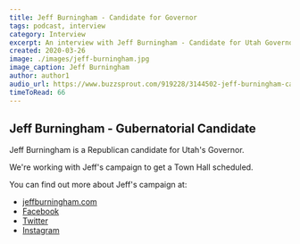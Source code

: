 ```yaml
---
title: Jeff Burningham - Candidate for Governor
tags: podcast, interview
category: Interview
excerpt: An interview with Jeff Burningham - Candidate for Utah Governor
created: 2020-03-26
image: ./images/jeff-burningham.jpg
image_caption: Jeff Burningham    
author: author1
audio_url: https://www.buzzsprout.com/919228/3144502-jeff-burningham-candidate-for-utah-governor.mp3?blob_id=11149915&download=true
timeToRead: 66
---
```


## Jeff Burningham - Gubernatorial Candidate

Jeff Burningham is a Republican candidate for Utah's Governor.

We're working with Jeff's campaign to get a Town Hall scheduled.

You can find out more about Jeff's campaign at:

* [jeffburningham.com](https://jeffburningham.com)
* [Facebook](https://www.facebook.com/teamburningham/)
* [Twitter](https://twitter.com/teamburningham)
* [Instagram](https://instagram.com/teamburningham)
